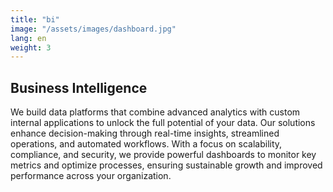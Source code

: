 ```yaml
---
title: "bi"
image: "/assets/images/dashboard.jpg"
lang: en
weight: 3
---
```


## Business Intelligence

We build data platforms that combine advanced analytics with custom internal applications to unlock the full potential of your data. Our solutions enhance decision-making through real-time insights, streamlined operations, and automated workflows. With a focus on scalability, compliance, and security, we provide powerful dashboards to monitor key metrics and optimize processes, ensuring sustainable growth and improved performance across your organization.